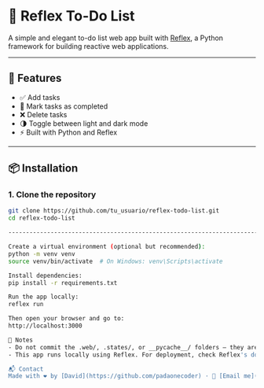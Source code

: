 # 📝 Reflex To-Do List

A simple and elegant to-do list web app built with [Reflex](https://reflex.dev), a Python framework for building reactive web applications.

---

## 🚀 Features

- ✅ Add tasks
- 🔄 Mark tasks as completed
- ❌ Delete tasks
- 🌗 Toggle between light and dark mode
- ⚡ Built with Python and Reflex

---

## 📦 Installation

### 1. Clone the repository

```bash
git clone https://github.com/tu_usuario/reflex-todo-list.git
cd reflex-todo-list

---------------------------------------------------------------------------

Create a virtual environment (optional but recommended):
python -m venv venv
source venv/bin/activate  # On Windows: venv\Scripts\activate

Install dependencies:
pip install -r requirements.txt

Run the app locally:
reflex run

Then open your browser and go to:
http://localhost:3000

🛑 Notes
- Do not commit the .web/, .states/, or __pycache__/ folders — they are auto-generated.
- This app runs locally using Reflex. For deployment, check Reflex's documentation on hosting.

📬 Contact
Made with ❤️ by [David](https://github.com/padaonecoder) · 📧 [Email me](mailto:padaonecoder@gmail.com)

